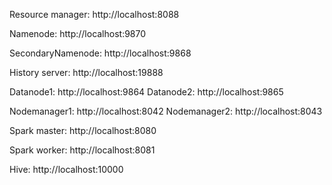 Resource manager: http://localhost:8088

Namenode: http://localhost:9870

SecondaryNamenode: http://localhost:9868

History server: http://localhost:19888

Datanode1: http://localhost:9864
Datanode2: http://localhost:9865

Nodemanager1: http://localhost:8042
Nodemanager2: http://localhost:8043

Spark master: http://localhost:8080

Spark worker: http://localhost:8081

Hive: http://localhost:10000